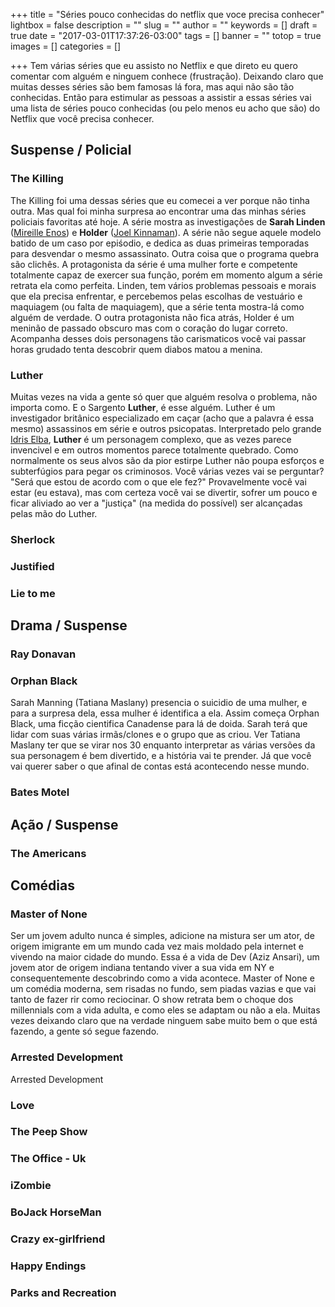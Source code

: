 +++
title = "Séries pouco conhecidas do netflix que voce precisa conhecer"
lightbox = false
description = ""
slug = ""
author = ""
keywords = []
draft = true
date = "2017-03-01T17:37:26-03:00"
tags = []
banner = ""
totop = true
images = []
categories = []

+++
Tem várias séries que eu assisto no Netflix e que direto eu quero comentar com alguém e ninguem conhece (frustração).
Deixando claro que muitas desses séries são bem famosas lá fora, mas aqui não são tão conhecidas.
Então para estimular as pessoas a assistir a essas séries vai uma lista de séries pouco conhecidas (ou pelo menos eu acho que são) do Netflix que você precisa conhecer.
## Suspense / Policial
### The Killing
The Killing foi uma dessas séries que eu comecei a ver porque não tinha outra. Mas qual foi minha surpresa ao encontrar uma das minhas séries policiais favoritas até hoje.
A série mostra as investigações de **Sarah Linden** ([Mireille Enos][a75666c8]) e **Holder** ([Joel Kinnaman][ea4cff9e]). A série não segue aquele modelo batido de um caso por epiśodio, e dedica as duas primeiras temporadas para desvendar o mesmo assassinato. Outra coisa que o programa quebra são clichês. A protagonista da série é uma mulher forte e competente totalmente capaz de exercer sua função, porém em momento algum a série retrata ela como perfeita. Linden, tem vários problemas pessoais e morais que ela precisa enfrentar, e percebemos pelas escolhas de vestuário e maquiagem (ou falta de maquiagem), que a série tenta mostra-lá como alguém de verdade. O outra protagonista não fica atrás, Holder é um meninão de passado obscuro mas com o coração do lugar correto. Acompanha desses dois personagens tão carismaticos você vai passar horas grudado tenta descobrir quem diabos matou a menina.
### Luther
Muitas vezes na vida a gente só quer que alguém resolva o problema, não importa como. E o Sargento **Luther**, é esse alguém. Luther é um investigador britânico especializado em caçar (acho que a palavra é essa mesmo) assassinos em série e outros psicopatas. Interpretado pelo grande [Idris Elba](http://www.imdb.com/name/nm0252961/?ref_=tt_cl_t1), **Luther** é um personagem complexo, que as vezes parece invencivel e em outros momentos parece totalmente quebrado. Como normalmente os seus alvos são da pior estirpe Luther não poupa esforços e subterfúgios para pegar os criminosos. Você várias vezes vai se perguntar? "Será que estou de acordo com o que ele fez?" Provavelmente você vai estar (eu estava), mas com certeza você vai se divertir, sofrer um pouco e ficar aliviado ao ver a "justiça" (na medida do possível) ser alcançadas pelas mão do Luther.
### Sherlock
### Justified
### Lie to me
## Drama / Suspense
### Ray Donavan
### Orphan Black
Sarah Manning (Tatiana Maslany) presencia o suicidio de uma mulher, e para a surpresa dela, essa mulher é identifica a ela. Assim começa Orphan Black, uma ficção cientifica Canadense para lá de doida. Sarah terá que lidar com suas várias irmãs/clones e o grupo que as criou. Ver Tatiana Maslany ter que se virar nos 30 enquanto interpretar as várias versões da sua personagem é bem divertido, e a história vai te prender. Já que você vai querer saber o que afinal de contas está acontecendo nesse mundo.
### Bates Motel
## Ação / Suspense
### The Americans
## Comédias
### Master of None
Ser um jovem adulto nunca é simples, adicione na mistura ser um ator, de origem imigrante em um mundo cada vez mais moldado pela internet e vivendo na maior cidade do mundo. Essa é a vida de Dev (Aziz Ansari), um jovem ator de origem indiana tentando viver a sua vida em NY e consequentemente descobrindo como a vida acontece. Master of None e um comédia moderna, sem risadas no fundo, sem piadas vazias e que vai tanto de fazer rir como reciocinar. O show retrata bem o choque dos millennials com a vida adulta, e como eles se adaptam ou não a ela. Muitas vezes deixando claro que na verdade ninguem sabe muito bem o que está fazendo, a gente só segue fazendo.
### Arrested Development
Arrested Development
### Love
### The Peep Show

### The Office - Uk
### iZombie
### BoJack HorseMan
### Crazy ex-girlfriend
### Happy Endings
### Parks and Recreation

  [a75666c8]: http://www.imdb.com/name/nm0257969/?ref_=tt_cl_t1 "Mireille Enos"
  [ea4cff9e]: http://www.imdb.com/name/nm1172478/?ref_=tt_cl_t2 "Joel Kinnaman"
